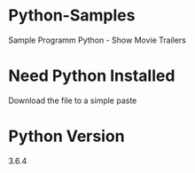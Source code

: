 # Python-Samples
Sample Programm Python - Show Movie Trailers

# Need Python Installed
Download the file to a simple paste

# Python Version
3.6.4
